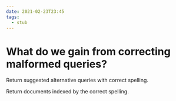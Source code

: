 ```yaml
---
date: 2021-02-23T23:45
tags: 
  - stub
---
```


# What do we gain from correcting malformed queries?

Return suggested alternative queries with correct spelling.

Return documents indexed by the correct spelling.
